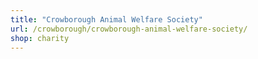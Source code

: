 ```yaml
---
title: "Crowborough Animal Welfare Society"
url: /crowborough/crowborough-animal-welfare-society/
shop: charity
---
```


